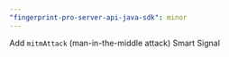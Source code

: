 ```yaml
---
"fingerprint-pro-server-api-java-sdk": minor
---
```


Add `mitmAttack` (man-in-the-middle attack) Smart Signal

